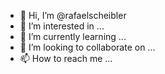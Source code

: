 - 👋 Hi, I’m @rafaelscheibler
- 👀 I’m interested in ... 
- 🌱 I’m currently learning ...
- 💞️ I’m looking to collaborate on ...
- 📫 How to reach me ...

<!---
rafaelscheibler/rafaelscheibler is a ✨ special ✨ repository because its `README.md` (this file) appears on your GitHub profile.
You can click the Preview link to take a look at your changes.
--->
